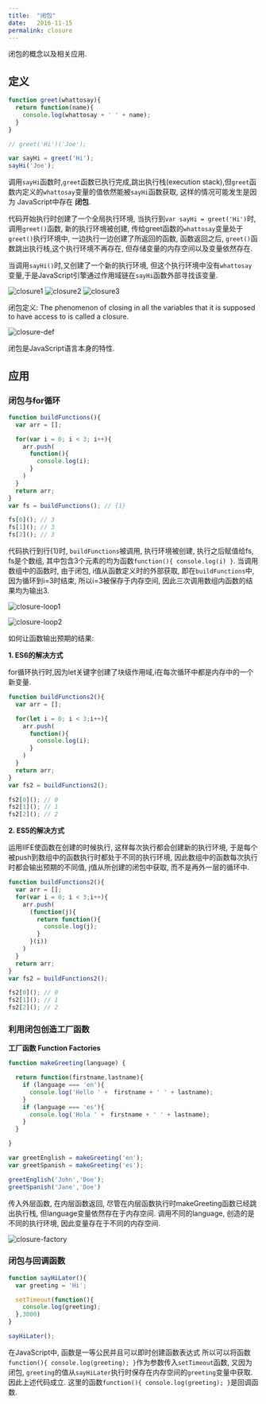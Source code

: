 ```yaml
---
title:  "闭包"
date:   2016-11-15
permalink: closure
---
```


闭包的概念以及相关应用.

<!-- more -->

## 定义

```js
function greet(whattosay){
  return function(name){
    console.log(whattosay + ' ' + name);
  }
}

// greet('Hi')('Joe');

var sayHi = greet('Hi');
sayHi('Joe');
```

调用`sayHi`函数时,`greet`函数已执行完成,跳出执行栈(execution stack),但`greet`函数内定义的`whattosay`变量的值依然能被`sayHi`函数获取, 这样的情况可能发生是因为 JavaScript中存在 **闭包**.

代码开始执行时创建了一个全局执行环境, 当执行到`var sayHi = greet('Hi')`时, 调用`greet()`函数, 新的执行环境被创建, 传给greet函数的`whattosay`变量处于`greet()`执行环境中, 一边执行一边创建了所返回的函数, 函数返回之后, `greet()`函数跳出执行栈,这个执行环境不再存在, 但存储变量的内存空间以及变量依然存在.  

当调用`sayHi()`时,又创建了一个新的执行环境, 但这个执行环境中没有`whattosay`变量,于是JavaScript引擎通过作用域链在`sayHi`函数外部寻找该变量.

![closure1](/posts/images/closure1.jpg)
![closure2](/posts/images/closure2.jpg)
![closure3](/posts/images/closure3.jpg)


闭包定义: The phenomenon of closing in all the variables that it is supposed to have access to is called a closure.

![closure-def](/posts/images/closure-def.jpg)

闭包是JavaScript语言本身的特性.


## 应用

### 闭包与for循环

```js
function buildFunctions(){
  var arr = [];

  for(var i = 0; i < 3; i++){
    arr.push(
      function(){
        console.log(i);
      }
    )
  }
  return arr;
}
var fs = buildFunctions(); // {1}

fs[0](); // 3
fs[1](); // 3
fs[2](); // 3
```

代码执行到行{1}时, `buildFunctions`被调用, 执行环境被创建, 执行之后赋值给fs, fs是个数组, 其中包含3个元素的均为函数`function(){ console.log(i) }`. 当调用数组中的函数时, 由于闭包, i值从函数定义时的外部获取, 即在`buildFunctions`中, 因为循环到i=3时结束, 所以i=3被保存于内存空间, 因此三次调用数组内函数的结果均为输出3.

![closure-loop1](/posts/images/closure-loop1.jpg)

![closure-loop2](/posts/images/closure-loop2.jpg)


如何让函数输出预期的结果:

**1. ES6的解决方式**

for循环执行时,因为let关键字创建了块级作用域,i在每次循环中都是内存中的一个新变量.

```js
function buildFunctions2(){
  var arr = [];

  for(let i = 0; i < 3;i++){
    arr.push(
      function(){
        console.log(i);
      }
    )
  }
  return arr;
}
var fs2 = buildFunctions2();

fs2[0](); // 0
fs2[1](); // 1
fs2[2](); // 2
```

**2. ES5的解决方式**

运用IIFE使函数在创建的时候执行, 这样每次执行都会创建新的执行环境, 于是每个被push到数组中的函数执行时都处于不同的执行环境, 因此数组中的函数每次执行时都会输出预期的不同值, j值从所创建的闭包中获取, 而不是再外一层的循环中.

```js
function buildFunctions2(){
  var arr = [];
  for(var i = 0; i < 3;i++){
    arr.push(
      (function(j){
        return function(){
          console.log(j);
        }
      }(i))
    )
  }
  return arr;
}
var fs2 = buildFunctions2();

fs2[0](); // 0
fs2[1](); // 1
fs2[2](); // 2
```

### 利用闭包创造工厂函数

**工厂函数 Function Factories**

```js
function makeGreeting(language) {

  return function(firstname,lastname){
    if (language === 'en'){
      console.log('Hello ' +　firstname + ' ' + lastname);
    }
    if (language === 'es'){
      console.log('Hola ' +　firstname + ' ' + lastname);
    }
  }

}

var greetEnglish = makeGreeting('en');
var greetSpanish = makeGreeting('es');

greetEnglish('John','Doe');
greetSpanish('Jane','Doe')
```

传入外层函数, 在内层函数返回, 尽管在内层函数执行时makeGreeting函数已经跳出执行栈, 但language变量依然存在于内存空间. 调用不同的language, 创造的是不同的执行环境, 因此变量存在于不同的内存空间.

![closure-factory](/posts/images/closure-factory.jpg)


### 闭包与回调函数

```js
function sayHiLater(){
  var greeting = 'Hi';

  setTimeout(function(){
    console.log(greeting);
  },3000)
}

sayHiLater();
```

在JavaScript中, 函数是一等公民并且可以即时创建函数表达式 所以可以将函数`function(){ console.log(greeting); }`作为参数传入`setTimeout`函数, 又因为闭包, `greeting`的值从`sayHiLater`执行时保存在内存空间的`greeting`变量中获取. 因此上述代码成立. 这里的函数`function(){ console.log(greeting); }`是回调函数.
